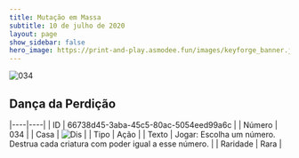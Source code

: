 ```yaml
---
title: Mutação em Massa
subtitle: 10 de julho de 2020
layout: page
show_sidebar: false
hero_image: https://print-and-play.asmodee.fun/images/keyforge_banner.jpg
---
```


![034](https://cdn.keyforgegame.com/media/card_front/pt/479_034_QR3X35J5GWCR_pt.png)

## Dança da Perdição

|----|----|
| ID | 66738d45-3aba-45c5-80ac-5054eed99a6c |
| Número | 034 |
| Casa | ![Dis](https://archonarcana.com/images/thumb/e/e8/Dis.png/22px-Dis.png "Dis") |
| Tipo | Ação |
| Texto | Jogar: Escolha um número. Destrua cada criatura com poder igual a esse número. |
| Raridade | Rara |
